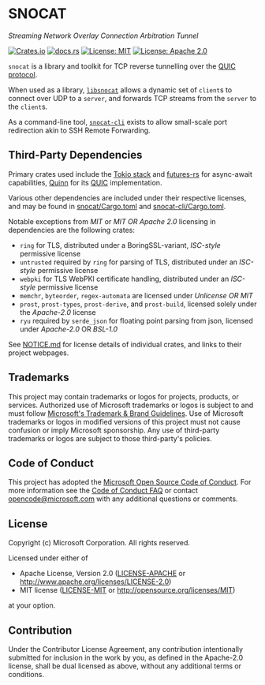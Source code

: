 # SNOCAT

_Streaming Network Overlay Connection Arbitration Tunnel_

[![Crates.io](https://img.shields.io/crates/v/snocat)](https://crates.io/crates/snocat)
[![docs.rs](https://img.shields.io/docsrs/snocat)](https://docs.rs/snocat)
[![License: MIT](https://img.shields.io/badge/License-MIT-blue.svg)](LICENSE-MIT)
[![License: Apache 2.0](https://img.shields.io/badge/License-Apache%202.0-blue.svg)](LICENSE-APACHE)

`snocat` is a library and toolkit for TCP reverse tunnelling over the
[QUIC protocol](https://quicwg.org/).

When used as a library, [`libsnocat`](https://crates.io/crates/snocat)
allows a dynamic set of `client`s to connect over UDP to a `server`,
and forwards TCP streams from the `server` to the `client`s.

As a command-line tool, [`snocat-cli`](https://crates.io/crates/snocat-cli) exists to allow
small-scale port redirection akin to SSH Remote Forwarding.

## Third-Party Dependencies

Primary crates used include the [Tokio stack](https://tokio.rs/) and
[futures-rs](https://rust-lang.github.io/futures-rs/) for async-await capabilities,
[Quinn](https://github.com/quinn-rs/quinn) for its [QUIC](https://quicwg.org/)
implementation.

Various other dependencies are included under their respective licenses, and may
be found in [snocat/Cargo.toml](snocat/Cargo.toml) and
[snocat-cli/Cargo.toml](snocat-cli/Cargo.toml).

Notable exceptions from *MIT* or *MIT OR Apache 2.0* licensing in dependencies are the following crates:
- `ring` for TLS, distributed under a BoringSSL-variant, *ISC-style* permissive license
- `untrusted` required by `ring` for parsing of TLS, distributed under an *ISC-style* permissive license
- `webpki` for TLS WebPKI certificate handling, distributed under an *ISC-style* permissive license
- `memchr`, `byteorder`, `regex-automata` are licensed under *Unlicense OR MIT*
- `prost`, `prost-types`, `prost-derive`, and `prost-build`, licensed solely under the *Apache-2.0* license
- `ryu` required by `serde_json` for floating point parsing from json, licensed under *Apache-2.0* OR *BSL-1.0*

See [NOTICE.md](NOTICE.md) for license details of individual crates,
and links to their project webpages.

## Trademarks

This project may contain trademarks or logos for projects, products, or services.
Authorized use of Microsoft trademarks or logos is subject to and must follow
[Microsoft's Trademark & Brand Guidelines](https://www.microsoft.com/en-us/legal/intellectualproperty/trademarks/usage/general).
Use of Microsoft trademarks or logos in modified versions of this project must not
cause confusion or imply Microsoft sponsorship. Any use of third-party trademarks
or logos are subject to those third-party's policies.

## Code of Conduct

This project has adopted the [Microsoft Open Source Code of Conduct](https://opensource.microsoft.com/codeofconduct/).
For more information see the [Code of Conduct FAQ](https://opensource.microsoft.com/codeofconduct/faq/)
or contact [opencode@microsoft.com](mailto:opencode@microsoft.com) with any additional questions or comments.

## License

Copyright (c) Microsoft Corporation. All rights reserved.

Licensed under either of

- Apache License, Version 2.0
  ([LICENSE-APACHE](LICENSE-APACHE) or http://www.apache.org/licenses/LICENSE-2.0)
- MIT license
  ([LICENSE-MIT](LICENSE-MIT) or http://opensource.org/licenses/MIT)

at your option.

## Contribution

Under the Contributor License Agreement, any contribution intentionally submitted
for inclusion in the work by you, as defined in the Apache-2.0 license, shall be
dual licensed as above, without any additional terms or conditions.
